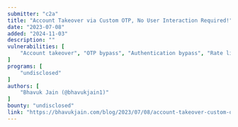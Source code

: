 ```yaml
---
submitter: "c2a"
title: "Account Takeover via Custom OTP, No User Interaction Required!"
date: "2023-07-08"
added: "2024-11-03"
description: ""
vulnerabilities: [
    "Account takeover", "OTP bypass", "Authentication bypass", "Rate limiting bypass", "Captcha bypass"
]
programs: [
    "undisclosed"
]
authors: [
    "Bhavuk Jain (@bhavukjain1)"
]
bounty: "undisclosed"
link: "https://bhavukjain.com/blog/2023/07/08/account-takeover-custom-otp/"
---
```




